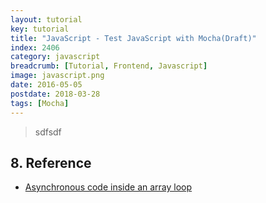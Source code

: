 ```yaml
---
layout: tutorial
key: tutorial
title: "JavaScript - Test JavaScript with Mocha(Draft)"
index: 2406
category: javascript
breadcrumb: [Tutorial, Frontend, Javascript]
image: javascript.png
date: 2016-05-05
postdate: 2018-03-28
tags: [Mocha]
---
```


> sdfsdf



## 8. Reference
* [Asynchronous code inside an array loop](https://codeburst.io/asynchronous-code-inside-an-array-loop-c5d704006c99)
